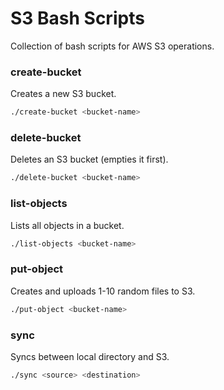 # S3 Bash Scripts

Collection of bash scripts for AWS S3 operations.

### create-bucket

Creates a new S3 bucket.

```bash
./create-bucket <bucket-name>
```

### delete-bucket

Deletes an S3 bucket (empties it first).

```bash
./delete-bucket <bucket-name>
```

### list-objects

Lists all objects in a bucket.

```bash
./list-objects <bucket-name>
```

### put-object

Creates and uploads 1-10 random files to S3.

```bash
./put-object <bucket-name>
```

### sync

Syncs between local directory and S3.

```bash
./sync <source> <destination>
```
